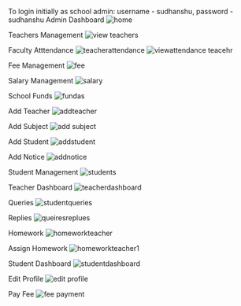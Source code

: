 To login initially as school admin: username - sudhanshu, password - sudhanshu
Admin Dashboard
![home](https://github.com/user-attachments/assets/ed11c387-8f09-4da9-96e7-f5d6aab91778)

Teachers Management
![view teachers](https://github.com/user-attachments/assets/91fa9147-59f7-47e9-a026-0efb15c12074)

Faculty Atttendance
![teacherattendance](https://github.com/user-attachments/assets/799c7c23-45b1-4ea4-885b-f1badbd13684)
![viewattendance teacehr](https://github.com/user-attachments/assets/aae9ea51-3fd0-4305-81a9-8af033331098)

Fee Management
![fee](https://github.com/user-attachments/assets/f7cc9644-41cc-4e7d-9ea5-0c90f64fe134)

Salary Management
![salary](https://github.com/user-attachments/assets/1e5fb797-f8b3-40b7-94fc-27b47c0c96dc)

School Funds
![fundas](https://github.com/user-attachments/assets/9b1c42f7-cc5f-4a6e-bd8f-1e2e2235a9db)

Add Teacher
![addteacher](https://github.com/user-attachments/assets/50646466-ecb2-48ca-8400-bd8a05e0f077)

Add Subject
![add subject](https://github.com/user-attachments/assets/03e28e89-0bc0-4ed6-90c8-924635edd701)

Add Student
![addstudent](https://github.com/user-attachments/assets/15602124-98ce-41d9-9bc9-66449f731d97)

Add Notice
![addnotice](https://github.com/user-attachments/assets/3fa04c3c-df51-4072-a9b0-2f6b9a332d55)

Student Management
![students](https://github.com/user-attachments/assets/0b0aedd0-11ca-483a-8b0c-ffed753bc001)



Teacher Dashboard
![teacherdashboard](https://github.com/user-attachments/assets/09975c5b-cc27-4ad6-a3a1-3e38372283e5)

Queries
![studentqueries](https://github.com/user-attachments/assets/f7dc4ad7-9096-4fb5-87f8-06edb272abbf)

Replies
![queiresreplues](https://github.com/user-attachments/assets/2d8015d9-c63f-4db5-b9ed-ddc29a13aeff)

Homework
![homeworkteacher](https://github.com/user-attachments/assets/e25af472-0f2c-4d84-ba3f-6cda24fb3f91)

Assign Homework
![homeworkteacher1](https://github.com/user-attachments/assets/bcb43691-3964-4340-851d-6186d5f4a6aa)



Student Dashboard
![studentdashboard](https://github.com/user-attachments/assets/ff931933-459c-426e-9e96-573ddfdde28c)

Edit Profile
![edit profile](https://github.com/user-attachments/assets/41b18119-74a5-4e06-80e1-0ee3d067f23e)

Pay Fee
![fee payment](https://github.com/user-attachments/assets/bc7ff323-0777-469c-9fd1-52a1bb517cee)



